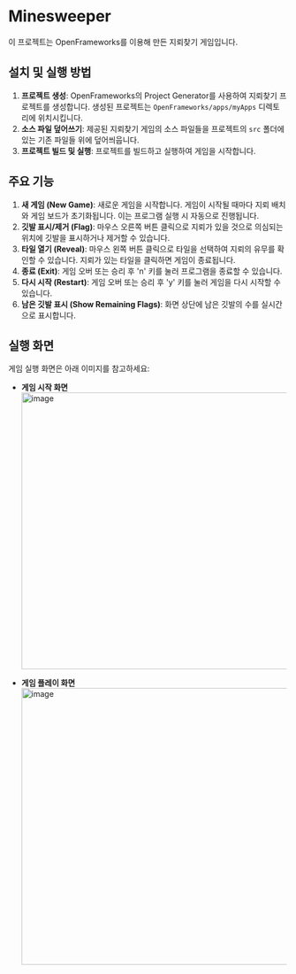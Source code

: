 # Minesweeper

이 프로젝트는 OpenFrameworks를 이용해 만든 지뢰찾기 게임입니다.

## 설치 및 실행 방법

1. **프로젝트 생성**: OpenFrameworks의 Project Generator를 사용하여 지뢰찾기 프로젝트를 생성합니다. 생성된 프로젝트는 `OpenFrameworks/apps/myApps` 디렉토리에 위치시킵니다.
2. **소스 파일 덮어쓰기**: 제공된 지뢰찾기 게임의 소스 파일들을 프로젝트의 `src` 폴더에 있는 기존 파일들 위에 덮어씌웁니다.
3. **프로젝트 빌드 및 실행**: 프로젝트를 빌드하고 실행하여 게임을 시작합니다.

## 주요 기능

1. **새 게임 (New Game)**: 새로운 게임을 시작합니다. 게임이 시작될 때마다 지뢰 배치와 게임 보드가 초기화됩니다. 이는 프로그램 실행 시 자동으로 진행됩니다.
2. **깃발 표시/제거 (Flag)**: 마우스 오른쪽 버튼 클릭으로 지뢰가 있을 것으로 의심되는 위치에 깃발을 표시하거나 제거할 수 있습니다.
3. **타일 열기 (Reveal)**: 마우스 왼쪽 버튼 클릭으로 타일을 선택하여 지뢰의 유무를 확인할 수 있습니다. 지뢰가 있는 타일을 클릭하면 게임이 종료됩니다.
4. **종료 (Exit)**: 게임 오버 또는 승리 후 'n' 키를 눌러 프로그램을 종료할 수 있습니다.
5. **다시 시작 (Restart)**: 게임 오버 또는 승리 후 'y' 키를 눌러 게임을 다시 시작할 수 있습니다.
6. **남은 깃발 표시 (Show Remaining Flags)**: 화면 상단에 남은 깃발의 수를 실시간으로 표시합니다.

## 실행 화면

게임 실행 화면은 아래 이미지를 참고하세요:

- **게임 시작 화면**<br>
  <img width="500" alt="image" src="https://github.com/user-attachments/assets/65a00cb4-f120-4f1f-bd23-4976a2588177">

- **게임 플레이 화면**<br>
  <img width="500" alt="image" src="https://github.com/user-attachments/assets/a9179f45-91a8-48cd-9095-e89c06e054aa">
